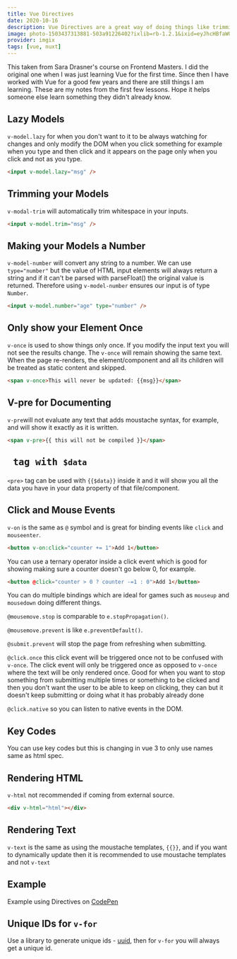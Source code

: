 ```yaml
---
title: Vue Directives
date: 2020-10-16
description: Vue Directives are a great way of doing things like trimming your models or only showing something once. So many cool directives to make your life easier when coding in Vue.
image: photo-1503437313881-503a91226402?ixlib=rb-1.2.1&ixid=eyJhcHBfaWQiOjEyMDd9&auto=format&fit=crop&w=3578&q=80
provider: imgix
tags: [vue, nuxt]
---
```


This taken from Sara Drasner's course on Frontend Masters. I did the original one when I was just learning Vue for the first time. Since then I have worked with Vue for a good few years and there are still things I am learning. These are my notes from the first few lessons. Hope it helps someone else learn something they didn't already know.

## Lazy Models

`v-model.lazy` for when you don't want to it to be always watching for changes and only modify the DOM when you click something for example when you type and then click and it appears on the page only when you click and not as you type.

```html
<input v-model.lazy="msg" />
```

## Trimming your Models

`v-modal-trim` will automatically trim whitespace in your inputs.

```html
<input v-model.trim="msg" />
```

## Making your Models a Number

`v-model-number` will convert any string to a number. We can use `type="number"` but the value of HTML input elements will always return a string and if it can't be parsed with parseFloat() the original value is returned. Therefore using `v-model-number` ensures our input is of type `Number`.

```html
<input v-model.number="age" type="number" />
```

## Only show your Element Once

`v-once` is used to show things only once. If you modify the input text you will not see the results change. The `v-once` will remain showing the same text. When the page re-renders, the element/component and all its children will be treated as static content and skipped.

```html
<span v-once>This will never be updated: {{msg}}</span>
```

## V-pre for Documenting

`v-pre`will not evaluate any text that adds moustache syntax, for example, and will show it exactly as it is written.

```html
<span v-pre>{{ this will not be compiled }}</span>
```

## <pre> tag with `$data`

`<pre>` tag can be used with `{{$data}}` inside it and it will show you all the data you have in your data property of that file/component.

## Click and Mouse Events

`v-on` is the same as `@` symbol and is great for binding events like `click` and `mouseenter`.

```html
<button v-on:click="counter += 1">Add 1</button>
```

You can use a ternary operator inside a click event which is good for showing making sure a counter doesn't go below 0, for example.

```html
<button @click="counter > 0 ? counter -=1 : 0">Add 1</button>
```

You can do multiple bindings which are ideal for games such as `mouseup` and `mousedown` doing different things.

`@mousemove.stop` is comparable to `e.stopPropagation()`.

`@mousemove.prevent` is like `e.preventDefault()`.

`@submit.prevent` will stop the page from refreshing when submitting.

`@click.once` this click event will be triggered once not to be confused with `v-once`. The click event will only be triggered once as opposed to `v-once` where the text will be only rendered once. Good for when you want to stop something from submitting multiple times or something to be clicked and then you don't want the user to be able to keep on clicking, they can but it doesn't keep submitting or doing what it has probably already done

`@click.native` so you can listen to native events in the DOM.

## Key Codes

You can use key codes but this is changing in vue 3 to only use names same as html spec.

## Rendering HTML

`v-html` not recommended if coming from external source.

```html
<div v-html="html"></div>
```

## Rendering Text

`v-text` is the same as using the moustache templates, `{{}}`, and if you want to dynamically update then it is recommended to use moustache templates and not `v-text`

## Example

Example using Directives on [CodePen](https://codepen.io/debs-obrien/pen/PoNMGLJ)

## Unique IDs for `v-for`

Use a library to generate unique ids - [uuid](https://www.npmjs.com/package/uuid), then for `v-for` you will always get a unique id.
